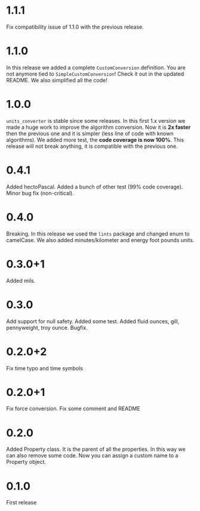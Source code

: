 # 1.1.1
Fix compatibility issue of 1.1.0 with the previous release.

# 1.1.0
In this release we added a complete `CustomConversion` definition. You are not anymore tied to `SimpleCustomConversion`!
Check it out in the updated README. We also simplified all the code!

# 1.0.0
`units_converter` is stable since some releases. In this first 1.x version we made a huge work to improve the algorithm
conversion. Now it is **2x faster** then the previous one and it is simpler (less line of code with known algorithms).
We added more test, the **code coverage is now 100%**.
This release will not break anything, it is compatible with the previous one.

# 0.4.1
Added hectoPascal. Added a bunch of other test (99% code coverage). Minor bug fix (non-critical).

# 0.4.0
Breaking. In this release we used the `lints` package and changed enum to camelCase. We also added minutes/kilometer and
energy foot pounds units.

# 0.3.0+1
Added mils.

# 0.3.0
Add support for null safety. Added some test. Added fluid ounces, gill, pennyweight, troy ounce. Bugfix.

# 0.2.0+2
Fix time typo and time symbols

# 0.2.0+1
Fix force conversion. Fix some comment and README

# 0.2.0
Added Property class. It is the parent of all the properties. In this way we can also remove some code.
Now you can assign a custom name to a Property object.

# 0.1.0
First release
